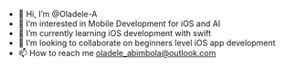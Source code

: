 - 👋 Hi, I’m @Oladele-A
- 👀 I’m interested in Mobile Development for iOS and AI
- 🌱 I’m currently learning iOS development with swift
- 💞️ I’m looking to collaborate on beginners level iOS app development
- 📫 How to reach me oladele_abimbola@outlook.com

<!---
Oladele-A/Oladele-A is a ✨ special ✨ repository because its `README.md` (this file) appears on your GitHub profile.
You can click the Preview link to take a look at your changes.
--->
